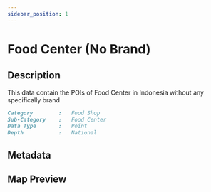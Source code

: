 ```yaml
---
sidebar_position: 1
---
```


# Food Center (No Brand)

## Description

This data contain the POIs of Food Center in Indonesia without any specifically brand

```md title="Food Center (No Brand)"{1-4}
Category        :   Food Shop
Sub-Category    :   Food Center
Data Type       :   Point
Depth           :   National
```

## Metadata

## Map Preview